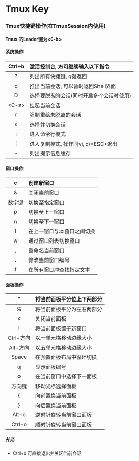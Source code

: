 # Tmux Key

### Tmux快捷键操作(在TmuxSession内使用)
#### Tmux 的Leader键为\<C-b\>
#### 系统操作

| Ctrl+b | 激活控制台, 方可继续输入以下指令 |
| :--: | :-- |
| ? | 列出所有快捷键, q键返回 |
| d | 推出当前会话, 可以暂时返回Shell界面 |
| D | 选择要脱离的会话(同时开启多个会话时使用) |
| \<C-z\> | 挂起当前会话 |
| r | 强制重绘未脱离的会话 |
| s | 选择并切换会话 |
| : | 进入命令行模式 |
| [ | 进入复制模式, 操作同vi, q/\<ESC\>退出 |
| - | 列出提示信息缓存 |

#### 窗口操作

| c | 创建新窗口 |
| :--: | :-- |
| & | 关闭当前窗口 |
| 数字键 | 切换至指定窗口 |
| p | 切换至上一窗口 |
| n | 切换至下一窗口 |
| l | 在上一窗口与本窗口之间切换 |
| w | 通过窗口列表切换窗口 |
| , | 重命名当前窗口 |
| . | 修改当前窗口编号 |
| f | 在所有窗口冲查找指定文本 |

#### 面板操作

| " | 将当前面板平分位上下两部分 |
| :--: | :-- |
| % | 将当前面板平分为左右两部分 |
| x | 关闭当前面板 |
| ! | 将当前面板置于新窗口 |
| Ctrl+方向 | 以一单元格移动边缘大小 |
| Alt+方向 | 以五单元格移动边缘大小 |
| Space | 在预置面板布局中循环切换 |
| q | 显示面板编号 |
| o | 在当前窗口中选择下一面板 |
| 方向键 | 移动光标选择面板 |
| { | 向前置换当前面板 |
| } | 向后置换当前面板 |
| Alt+o | 逆时针旋转当前窗口面板 |
| Ctrl+o | 顺时针旋转当前窗口面板 |

##### 补充

- Ctrl+d 可直接退出并关闭当前会话
